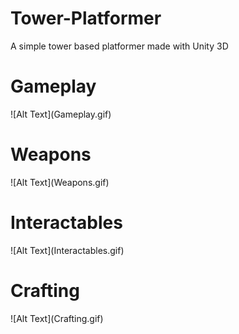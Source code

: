 # Tower-Platformer
A simple tower based platformer made with Unity 3D

<h1>Gameplay</h1>
![Alt Text](Gameplay.gif)


<h1>Weapons</h1>
![Alt Text](Weapons.gif)


<h1>Interactables</h1>
![Alt Text](Interactables.gif)


<h1>Crafting</h1>
![Alt Text](Crafting.gif)
